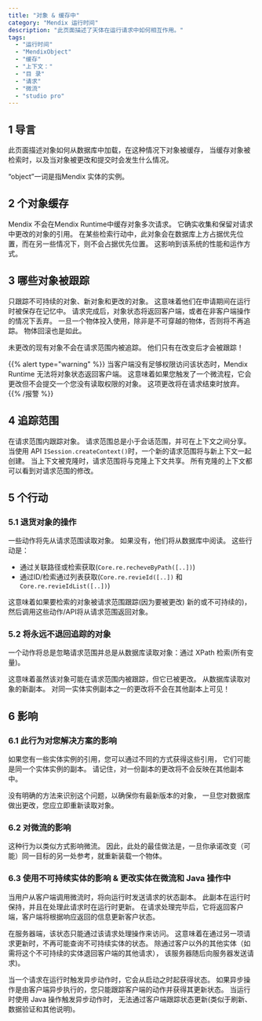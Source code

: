 ```yaml
---
title: "对象 & 缓存中"
category: "Mendix 运行时间"
description: "此页面描述了天体在运行请求中如何相互作用。"
tags:
  - "运行时间"
  - "MendixObject"
  - "缓存"
  - "上下文："
  - "目 录"
  - "请求"
  - "微流"
  - "studio pro"
---
```


## 1 导言

此页面描述对象如何从数据库中加载，在这种情况下对象被缓存， 当缓存对象被检索时，以及当对象被更改和提交时会发生什么情况。

“object”一词是指Mendix 实体的实例。

## 2 个对象缓存

Mendix 不会在Mendix Runtime中缓存对象多次请求。 它确实收集和保留对请求中更改的对象的引用。 在某些检索行动中，此对象会在数据库上方占据优先位置，而在另一些情况下，则不会占据优先位置。 这影响到该系统的性能和运作方式。

## 3 哪些对象被跟踪

只跟踪不可持续的对象、新对象和更改的对象。 这意味着他们在申请期间在运行时被保存在记忆中。 请求完成后，对象状态将返回客户端，或者在非客户端操作的情况下丢弃。 一旦一个物体投入使用，除非是不可穿越的物体，否则将不再追踪。 物体回滚也是如此。

未更改的现有对象不会在请求范围内被追踪。 他们只有在改变后才会被跟踪！

{{% alert type="warning" %}}
当客户端没有足够权限访问该状态时，Mendix Runtime 无法将对象状态返回客户端。 这意味着如果您触发了一个微流程，它会更改但不会提交一个您没有读取权限的对象。 这项更改将在请求结束时放弃。
{{% /报警 %}}

## 4 追踪范围

在请求范围内跟踪对象。 请求范围总是小于会话范围，并可在上下文之间分享。 当使用 API `ISession.createContext()`时，一个新的请求范围将与新上下文一起创建。 当上下文被克隆时，请求范围将与克隆上下文共享。 所有克隆的上下文都可以看到对请求范围的修改。

## 5 个行动

### 5.1 退货对象的操作

一些动作将先从请求范围读取对象。 如果没有，他们将从数据库中阅读。 这些行动是：

 * 通过关联路径或检索获取(`Core.re.recheveByPath([..])`)
 * 通过ID/检索通过列表获取(`Core.re.revieId([..])` 和 `Core.re.revieIdList([..])`)

这意味着如果要检索的对象被请求范围跟踪(因为要被更改) 新的或不可持续的)，然后调用这些动作/API将从请求范围返回对象。

### 5.2 将永远不退回追踪的对象

一个动作将总是忽略请求范围并总是从数据库读取对象：通过 XPath 检索(所有变量)。

这意味着虽然该对象可能在请求范围内被跟踪，但它已被更改。 从数据库读取对象的新副本。 对同一实体实例副本之一的更改将不会在其他副本上可见！

## 6 影响

### 6.1 此行为对您解决方案的影响

如果您有一些实体实例的引用，您可以通过不同的方式获得这些引用， 它们可能是同一个实体实例的副本。 请记住，对一份副本的更改将不会反映在其他副本中。

没有明确的方法来识别这个问题，以确保你有最新版本的对象， 一旦您对数据库做出更改，您应立即重新读取对象。

### 6.2 对微流的影响

这种行为以类似方式影响微流。 因此，此处的最佳做法是，一旦你承诺改变（可能）同一目标的另一处参考，就重新装载一个物体。

### 6.3 使用不可持续实体的影响 & 更改实体在微流和 Java 操作中
当用户从客户端调用微流时，将向运行时发送请求的状态副本。 此副本在运行时保持，并且在处理此请求时在运行时更新。 在请求处理完毕后，它将返回客户端，客户端将根据响应返回的信息更新客户状态。

在服务器端，该状态只能通过该请求处理操作来访问。 这意味着在通过另一项请求更新时，不再可能查询不可持续实体的状态。 除通过客户以外的其他实体（如需将这个不可持续的实体退回客户端的其他请求）， 该服务器随后向服务器发送请求)。

当一个请求在运行时触发异步动作时，它会从启动之时起获得状态。 如果异步操作是由客户端异步执行的，您只能跟踪客户端的动作并获得其更新状态。 当运行时使用 Java 操作触发异步动作时， 无法通过客户端跟踪状态更新(类似于刷新、数据验证和其他说明)。
